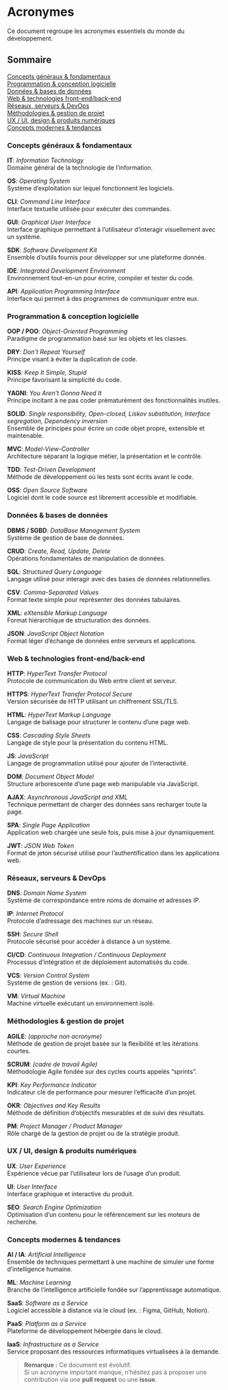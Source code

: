# Acronymes

Ce document regroupe les acronymes essentiels du monde du développement.


## Sommaire

[Concepts généraux \& fondamentaux](#concepts-généraux--fondamentaux)
<br>
[Programmation \& conception logicielle](#programmation--conception-logicielle)
<br>
[Données \& bases de données](#données--bases-de-données)
<br>
[Web \& technologies front-end/back-end](#web--technologies-front-endback-end)
<br>
[Réseaux, serveurs \& DevOps](#réseaux-serveurs--devops)
<br>
[Méthodologies \& gestion de projet](#méthodologies--gestion-de-projet)
<br>
[UX / UI, design \& produits numériques](#ux--ui-design--produits-numériques)
<br>
[Concepts modernes \& tendances](#concepts-modernes--tendances)

### Concepts généraux & fondamentaux

**IT**: *Information Technology*
<br>
Domaine général de la technologie de l’information.

**OS**: *Operating System*
<br>
Système d’exploitation sur lequel fonctionnent les logiciels.

**CLI**: *Command Line Interface*
<br>
Interface textuelle utilisée pour exécuter des commandes.

**GUI**: *Graphical User Interface*
<br>
Interface graphique permettant à l’utilisateur d’interagir visuellement avec un système.

**SDK**: *Software Development Kit*
<br>
Ensemble d’outils fournis pour développer sur une plateforme donnée.

**IDE**: *Integrated Development Environment*
<br>
Environnement tout-en-un pour écrire, compiler et tester du code.

**API**: *Application Programming Interface*
<br>
Interface qui permet à des programmes de communiquer entre eux.

### Programmation & conception logicielle

**OOP / POO**: *Object-Oriented Programming*
<br>
Paradigme de programmation basé sur les objets et les classes.

**DRY**: *Don’t Repeat Yourself*
<br>
Principe visant à éviter la duplication de code.

**KISS**: *Keep It Simple, Stupid*
<br>
Principe favorisant la simplicité du code.

**YAGNI**: *You Aren’t Gonna Need It*
<br>
Principe incitant à ne pas coder prématurément des fonctionnalités inutiles.

**SOLID**: *Single responsibility, Open-closed, Liskov substitution, Interface segregation, Dependency inversion*
<br>
Ensemble de principes pour écrire un code objet propre, extensible et maintenable.

**MVC**: *Model-View-Controller*
<br>
Architecture séparant la logique métier, la présentation et le contrôle.

**TDD**: *Test-Driven Development*
<br>
Méthode de développement où les tests sont écrits avant le code.

**OSS**: *Open Source Software*
<br>
Logiciel dont le code source est librement accessible et modifiable.

### Données & bases de données

**DBMS / SGBD**: *DataBase Management System*
<br>
Système de gestion de base de données.

**CRUD**: *Create, Read, Update, Delete*
<br>
Opérations fondamentales de manipulation de données.

**SQL**: *Structured Query Language*
<br>
Langage utilisé pour interagir avec des bases de données relationnelles.

**CSV**: *Comma-Separated Values*
<br>
Format texte simple pour représenter des données tabulaires.

**XML**: *eXtensible Markup Language*
<br>
Format hiérarchique de structuration des données.

**JSON**: *JavaScript Object Notation*
<br>
Format léger d’échange de données entre serveurs et applications.

### Web & technologies front-end/back-end

**HTTP**: *HyperText Transfer Protocol*
<br>
Protocole de communication du Web entre client et serveur.

**HTTPS**: *HyperText Transfer Protocol Secure*
<br>
Version sécurisée de HTTP utilisant un chiffrement SSL/TLS.

**HTML**: *HyperText Markup Language*
<br>
Langage de balisage pour structurer le contenu d’une page web.

**CSS**: *Cascading Style Sheets*
<br>
Langage de style pour la présentation du contenu HTML.

**JS**: *JavaScript*
<br>
Langage de programmation utilisé pour ajouter de l’interactivité.

**DOM**: *Document Object Model*
<br>
Structure arborescente d’une page web manipulable via JavaScript.

**AJAX**: *Asynchronous JavaScript and XML*
<br>
Technique permettant de charger des données sans recharger toute la page.

**SPA**: *Single Page Application*
<br>
Application web chargée une seule fois, puis mise à jour dynamiquement.

**JWT**: *JSON Web Token*
<br>
Format de jeton sécurisé utilisé pour l’authentification dans les applications web.

### Réseaux, serveurs & DevOps

**DNS**: *Domain Name System*
<br>
Système de correspondance entre noms de domaine et adresses IP.

**IP**: *Internet Protocol*
<br>
Protocole d’adressage des machines sur un réseau.

**SSH**: *Secure Shell*
<br>
Protocole sécurisé pour accéder à distance à un système.

**CI/CD**: *Continuous Integration / Continuous Deployment*
<br>
Processus d’intégration et de déploiement automatisés du code.

**VCS**: *Version Control System*
<br>
Système de gestion de versions (ex. : Git).

**VM**: *Virtual Machine*
<br>
Machine virtuelle exécutant un environnement isolé.

### Méthodologies & gestion de projet

**AGILE**: *(approche non acronyme)*
<br>
Méthode de gestion de projet basée sur la flexibilité et les itérations courtes.

**SCRUM**: *(cadre de travail Agile)*
<br>
Méthodologie Agile fondée sur des cycles courts appelés “sprints”.

**KPI**: *Key Performance Indicator*
<br>
Indicateur clé de performance pour mesurer l’efficacité d’un projet.

**OKR**: *Objectives and Key Results*
<br>
Méthode de définition d’objectifs mesurables et de suivi des résultats.

**PM**: *Project Manager / Product Manager*
<br>
Rôle chargé de la gestion de projet ou de la stratégie produit.

### UX / UI, design & produits numériques

**UX**: *User Experience*
<br>
Expérience vécue par l’utilisateur lors de l’usage d’un produit.

**UI**: *User Interface*
<br>
Interface graphique et interactive du produit.

**SEO**: *Search Engine Optimization*
<br>
Optimisation d’un contenu pour le référencement sur les moteurs de recherche.

### Concepts modernes & tendances

**AI / IA**: *Artificial Intelligence*
<br>
Ensemble de techniques permettant à une machine de simuler une forme d’intelligence humaine.

**ML**: *Machine Learning*
<br>
Branche de l’intelligence artificielle fondée sur l’apprentissage automatique.

**SaaS**: *Software as a Service*
<br>
Logiciel accessible à distance via le cloud (ex. : Figma, GitHub, Notion).

**PaaS**: *Platform as a Service*
<br>
Plateforme de développement hébergée dans le cloud.

**IaaS**: *Infrastructure as a Service*
<br>
Service proposant des ressources informatiques virtualisées à la demande.

> **Remarque :** Ce document est évolutif.  
> Si un acronyme important manque, n’hésitez pas à proposer une contribution via une **pull request** ou une **issue**.
